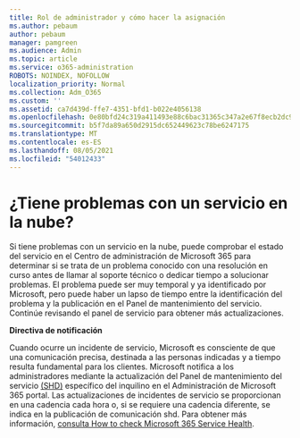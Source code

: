 ```yaml
---
title: Rol de administrador y cómo hacer la asignación
ms.author: pebaum
author: pebaum
manager: pamgreen
ms.audience: Admin
ms.topic: article
ms.service: o365-administration
ROBOTS: NOINDEX, NOFOLLOW
localization_priority: Normal
ms.collection: Adm_O365
ms.custom: ''
ms.assetid: ca7d439d-ffe7-4351-bfd1-b022e4056138
ms.openlocfilehash: 0e80bfd24c319a411493e88c6bac31365c347a2e67f8ecb2dc9ba52fb24fc5d3
ms.sourcegitcommit: b5f7da89a650d2915dc652449623c78be6247175
ms.translationtype: MT
ms.contentlocale: es-ES
ms.lasthandoff: 08/05/2021
ms.locfileid: "54012433"
---
```

# <a name="experiencing-problems-with-a-cloud-service"></a>¿Tiene problemas con un servicio en la nube?

Si tiene problemas con un servicio en la [](https://admin.microsoft.com/AdminPortal/Home#/servicehealth) nube, puede comprobar el estado del servicio en el Centro de administración de Microsoft 365 para determinar si se trata de un problema conocido con una resolución en curso antes de llamar al soporte técnico o dedicar tiempo a solucionar problemas. El problema puede ser muy temporal y ya identificado por Microsoft, pero puede haber un lapso de tiempo entre la identificación del problema y la publicación en el Panel de mantenimiento del servicio. Continúe revisando el panel de servicio para obtener más actualizaciones.

**Directiva de notificación**

Cuando ocurre un incidente de servicio, Microsoft es consciente de que una comunicación precisa, destinada a las personas indicadas y a tiempo resulta fundamental para los clientes. Microsoft notifica a los administradores mediante la actualización del Panel de mantenimiento del servicio [(SHD)](https://admin.microsoft.com/AdminPortal/Home#/servicehealth) específico del inquilino en el Administración de Microsoft 365 portal. Las actualizaciones de incidentes de servicio se proporcionan en una cadencia cada hora o, si se requiere una cadencia diferente, se indica en la publicación de comunicación shd. Para obtener más información, [consulta How to check Microsoft 365 Service Health](https://docs.microsoft.com/office365/enterprise/view-service-health).

